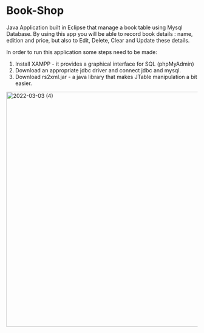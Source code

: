 # Book-Shop
Java Application built in Eclipse that manage a book table using Mysql Database.
By using this app you will be able to record book details : name, edition and price, but also to Edit, Delete, Clear and Update these details.

In order to run this application some steps need to be made: 
1. Install XAMPP - it provides a graphical interface for SQL (phpMyAdmin)
2. Download an appropriate jdbc driver and connect jdbc and mysql. 
3. Download rs2xml.jar - a java library that makes JTable manipulation a bit easier. 

<img width="619" alt="2022-03-03 (4)" src="https://user-images.githubusercontent.com/99344776/156539608-a4309871-d19a-4ffa-bdac-cc6d47de8775.png">
